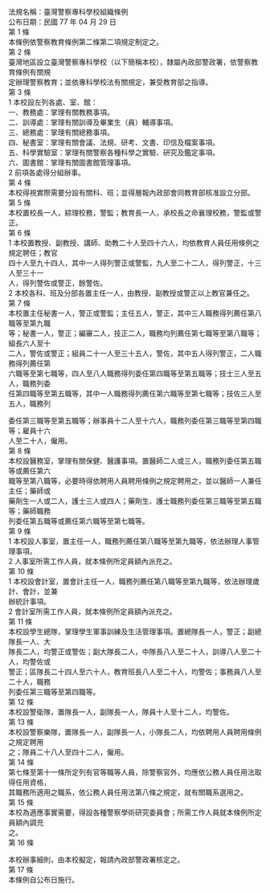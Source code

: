 法規名稱：臺灣警察專科學校組織條例  
公布日期：民國 77 年 04 月 29 日  
第 1 條  
本條例依警察教育條例第二條第二項規定制定之。  
第 2 條  
臺灣地區設立臺灣警察專科學校（以下簡稱本校），隸屬內政部警政署，依警察教育條例有關規  
定辦理警察教育；並依專科學校法有關規定，兼受教育部之指導。  
第 3 條  
1 本校設左列各處、室、館：  
一、教務處：掌理有關教務事項。  
二、訓導處：掌理有關訓導及畢業生（員）輔導事項。  
三、總務處：掌理有關總務事項。  
四、秘書室：掌理有關會議、法規、研考、文書、印信及檔案事項。  
五、科學實驗室：掌理有關警察各種科學之實驗、研究及鑑定事項。  
六、圖書館：掌理有關圖書館管理事項。  
2 前項各處得分組辦事。  
第 4 條  
本校得視實際需要分設有關科、班；並得層報內政部會同教育部核准設立分部。  
第 5 條  
本校置校長一人，綜理校務，警監；教育長一人，承校長之命襄理校務，警監或警正。  
第 6 條  
1 本校置教授、副教授、講師、助教二十人至四十六人，均依教育人員任用條例之規定聘任；教官  
四十人至九十四人，其中一人得列警正或警監，九人至二十二人，得列警正，十三人至三十一  
人，得列警佐或警正，餘警佐。  
2 本校各科、班及分部各置主任一人，由教授、副教授或警正以上教官兼任之。  
第 7 條  
本校置主任秘書一人，警正或警監；主任五人，警正，其中三人職務得列薦任第八職等至第九職  
等；秘書一人，警正；編審二人，技正二人，職務均列薦任第七職等至第八職等；組長六人至十  
二人，警佐或警正；組員二十一人至三十五人，警佐，其中五人得列警正，二人職務得列薦任第  
六職等至第七職等，四人至八人職務得列委任第四職等至第五職等；技士三人至五人，職務列委  
任第四職等至第五職等，其中一人職務得列薦任第六職等至第七職等；技佐三人至五人，職務列  


委任第三職等至第五職等；辦事員十二人至十六人，職務列委任第三職等至第四職等；雇員十六  
人至二十人，僱用。  
第 8 條  
本校設醫務室，掌理有關保健、醫護事項。置醫師二人或三人，職務列委任第五職等或薦任第六  
職等至第八職等，必要時得依聘用人員聘用條例之規定聘用之，並以醫師一人兼任主任；藥師或  
藥劑生一人或二人，護士三人或四人；藥劑生、護士職務列委任第三職等至第五職等；藥師職務  
列委任第五職等或薦任第六職等至第七職等。  
第 9 條  
1 本校設人事室，置主任一人，職務列薦任第八職等至第九職等，依法辦理人事管理事項。  
2 人事室所需工作人員，就本條例所定員額內派充之。  
第 10 條  
1 本校設會計室，置會計主任一人，職務列薦任第八職等至第九職等，依法辦理歲計、會計，並兼  
辦統計事項。  
2 會計室所需工作人員，就本條例所定員額內派充之。  
第 11 條  
本校設學生總隊，掌理學生軍事訓練及生活管理事項。置總隊長一人，警正；副總隊長一人、大  
隊長二人，均警正或警佐；副大隊長二人，中隊長八人至二十人，訓導八人至二十人，均警佐或  
警正；區隊長二十四人至六十人，教育班長八人至二十人，均警佐；事務員八人至二十人，職務  
列委任第三職等至第四職等。  
第 12 條  
本校設警衛隊，置隊長一人，副隊長一人，隊員十人至十二人，均警佐。  
第 13 條  
本校設警察樂隊，置隊長一人，副隊長一人，小隊長二人，均依聘用人員聘用條例之規定聘用  
之；隊員二十八人至四十二人，僱用。  
第 14 條  
第七條至第十一條所定列有官等職等人員，除警察官外，均應依公務人員任用法取得任用資格，  
其職務所適用之職系，依公務人員任用法第八條之規定，就有關職系選用之。  
第 15 條  
本校為適應事實需要，得設各種警察學術研究委員會；所需工作人員就本條例所定員額內調充  
之。  
第 16 條  


本校辦事細則，由本校擬定，報請內政部警政署核定之。  
第 17 條  
本條例自公布日施行。  


